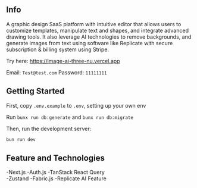 ## Info
A graphic design SaaS platform with intuitive editor that allows users to customize templates, manipulate text and shapes, and integrate advanced drawing tools. It also leverage AI technologies to remove backgrounds, and generate images from text using software like Replicate with secure subscription & billing system using Stripe.

Try here: https://image-ai-three-nu.vercel.app

Email: `Test@test.com`
Password: `11111111`

## Getting Started

First, copy `.env.example` to `.env`, setting up your own env

Run `bunx run db:generate` and `bunx run db:migrate`

Then, run the development server:

```bash
bun run dev
```

## Feature and Technologies

-Next.js
-Auth.js
-TanStack React Query  
-Zustand
-Fabric.js
-Replicate AI Feature

